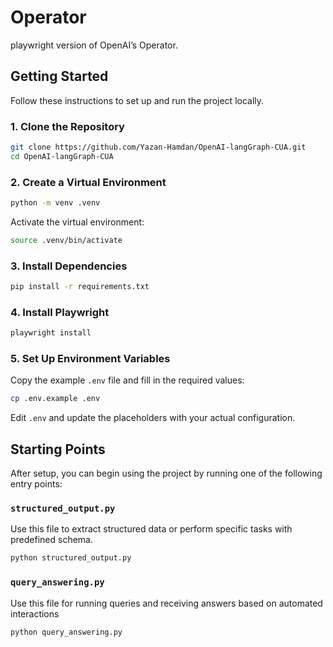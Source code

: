# Operator

playwright version of OpenAI’s Operator.

## Getting Started

Follow these instructions to set up and run the project locally.

### 1. Clone the Repository

```bash
git clone https://github.com/Yazan-Hamdan/OpenAI-langGraph-CUA.git
cd OpenAI-langGraph-CUA
```

### 2. Create a Virtual Environment

```bash
python -m venv .venv
```

Activate the virtual environment:

```bash
source .venv/bin/activate
```

### 3. Install Dependencies

```bash
pip install -r requirements.txt
```

### 4. Install Playwright

```bash
playwright install
```

### 5. Set Up Environment Variables
Copy the example `.env` file and fill in the required values:
```bash
cp .env.example .env
```
Edit `.env` and update the placeholders with your actual configuration.

## Starting Points
After setup, you can begin using the project by running one of the following entry points:

### `structured_output.py`
Use this file to extract structured data or perform specific tasks with predefined schema.
```bash
python structured_output.py
```

### `query_answering.py`
Use this file for running queries and receiving answers based on automated interactions
```bash
python query_answering.py
```
